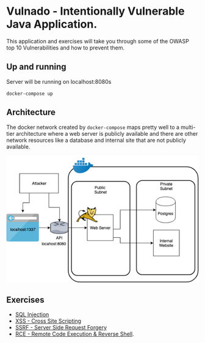 # Vulnado - Intentionally Vulnerable Java Application.

This application and exercises will take you through some of the OWASP top 10 Vulnerabilities and how to prevent them.

## Up and running

Server will be running on localhost:8080s

```
docker-compose up
```

## Architecture

The docker network created by `docker-compose` maps pretty well to a multi-tier architecture where a web server is publicly available and there are other network resources like a database and internal site that are not publicly available.

![](exercises/assets/arch.png)

## Exercises

* [SQL Injection](exercises/01-sql-injection.md)
* [XSS - Cross Site Scripting](exercises/02-xss.md)
* [SSRF - Server Side Request Forgery](exercises/03-ssrf.md)
* [RCE - Remote Code Execution & Reverse Shell](exercises/04-rce-reverse-shell.md).


